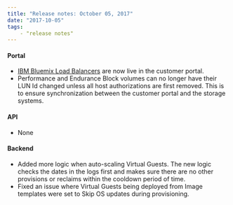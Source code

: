 ```yaml
---
title: "Release notes: October 05, 2017"
date: "2017-10-05"
tags:
    - "release notes"
---
```


#### Portal
+ [IBM Bluemix Load Balancers](https://www.ibm.com/blogs/bluemix/2017/09/ibm-cloud-bluemix-load-balancer/) are now live in the customer portal. 
+ Performance and Endurance Block volumes can no longer have their LUN Id changed unless all host authorizations are first removed. This is to ensure synchronization between the customer portal and the storage systems.

#### API
+ None

#### Backend
+ Added more logic when auto-scaling Virtual Guests. The new logic checks the dates in the logs first and makes sure there are no other provisions or reclaims within the cooldown period of time.
+ Fixed an issue where Virtual Guests being deployed from Image templates were set to Skip OS updates during provisioning. 
